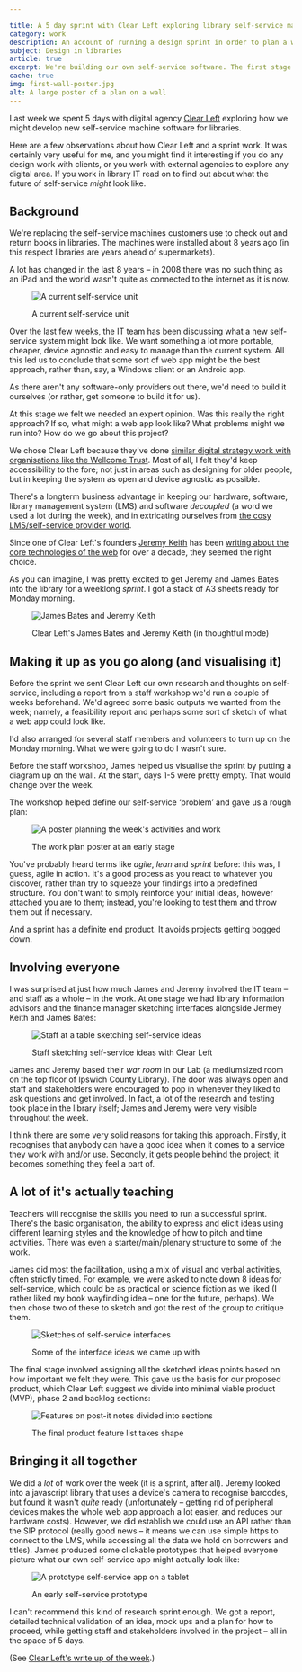 ```yaml
---

title: A 5 day sprint with Clear Left exploring library self-service machine software
category: work
description: An account of running a design sprint in order to plan a web product, in this case library self-service software. Includes a timetable, techniques and overview of the outcomes. The sprint was run by Leon Paternoster and Clearleft for Suffolk Libraries.
subject: Design in libraries
article: true
excerpt: We're building our own self-service software. The first stage was organising a five day design sprint with design agency Clear Left. Here's what we did and what we got from the week.
cache: true
img: first-wall-poster.jpg
alt: A large poster of a plan on a wall
---
```


Last week we spent 5 days with digital agency [Clear Left](http://clearleft.com/) exploring how we might develop new self-service machine software for libraries.

Here are a few observations about how Clear Left and a sprint work. It was certainly very useful for me, and you might find it interesting if you do any design work with clients, or you work with external agencies to explore any digital area. If you work in library IT read on to find out about what the future of self-service _might_ look like.

## Background

We're replacing the self-service machines customers use to check out and return books in libraries. The machines were installed about 8 years ago (in this respect libraries are years ahead of supermarkets).

A lot has changed in the last 8 years &#8211; in 2008 there was no such thing as an iPad and the world wasn't quite as connected to the internet as it is now.

<figure>

<img src="/images/self-service-unit.jpg" alt="A current self-service unit" class="bleed">

<figcaption class="figcaption"><p>A current self-service unit</p></figcaption>

</figure>

Over the last few weeks, the IT team has been discussing what a new self-service system might look like. We want something a lot more portable, cheaper, device agnostic and easy to manage than the current system. All this led us to conclude that some sort of web app might be the best approach, rather than, say, a Windows client or an Android app.

As there aren't any software-only providers out there, we'd need to build it ourselves (or rather, get someone to build it for us).

At this stage we felt we needed an expert opinion. Was this really the right approach? If so, what might a web app look like? What problems might we run into? How do we go about this project?

We chose Clear Left because they've done [similar digital strategy work with organisations like the Wellcome Trust](http://clearleft.com/made/wellcome-trust-digitalstories). Most of all, I felt they'd keep accessibility to the fore; not just in areas such as designing for older people, but in keeping the system as open and device agnostic as possible.

There's a longterm business advantage in keeping our hardware, software, library management system (LMS) and software _decoupled_ (a word we used a lot during the week), and in extricating ourselves from [the cosy LMS/self-service provider world](/2015/12/kill-the-lms-future-digital-experience/).

Since one of Clear Left's founders [Jeremy Keith](http://clearleft.com/is/jeremy-keith) has been [writing about the core technologies of the web](http://alistapart.com/article/behavioralseparation) for over a decade, they seemed the right choice.

As you can imagine, I was pretty excited to get Jeremy and James Bates into the library for a weeklong _sprint_. I got a stack of A3 sheets ready for Monday morning.

<figure>

<img src="/images/james-and-jeremy.jpg" alt="James Bates and Jeremy Keith" class="bleed">

<figcaption class="figcaption"><p>Clear Left's James Bates and Jeremy Keith (in thoughtful mode)</p></figcaption>

</figure>

## Making it up as you go along (and visualising it)

Before the sprint we sent Clear Left our own research and thoughts on self-service, including a report from a staff workshop we'd run a couple of weeks beforehand. We'd agreed some basic outputs we wanted from the week; namely, a feasibility report and perhaps some sort of sketch of what a web app could look like.

I'd also arranged for several staff members and volunteers to turn up on the Monday morning. What we were going to do I wasn't sure.

Before the staff workshop, James helped us visualise the sprint by putting a diagram up on the wall. At the start, days 1-5 were pretty empty. That would change over the week.

The workshop helped define our self-service &#8216;problem&#8217; and gave us a rough plan:

<figure>

<img src="/images/first-wall-poster.jpg" alt="A poster planning the week's activities and work" class="bleed">

<figcaption class="figcaption"><p>The work plan poster at an early stage</p></figcaption>

</figure>

You've probably heard terms like _agile_, _lean_ and _sprint_ before: this was, I guess, agile in action. It's a good process as you react to whatever you discover, rather than try to squeeze your findings into a predefined structure. You don't want to simply reinforce your initial ideas, however attached you are to them; instead, you're looking to test them and throw them out if necessary.

And a sprint has a definite end product. It avoids projects getting bogged down.

## Involving everyone

I was surprised at just how much James and Jeremy involved the IT team &#8211; and staff as a whole &#8211; in the work. At one stage we had library information advisors and the finance manager sketching interfaces alongside Jermey Keith and James Bates:

<figure>

<img src="/images/sketching.jpg" alt="Staff at a table sketching self-service ideas" class="bleed">

<figcaption class="figcaption"><p>Staff sketching self-service ideas with Clear Left</p></figcaption>

</figure>

James and Jeremy based their _war room_ in our Lab (a mediumsized room on the top floor of Ipswich County Library). The door was always open and staff and stakeholders were encouraged to pop in whenever they liked to ask questions and get involved. In fact, a lot of the research and testing took place in the library itself; James and Jeremy were very visible throughout the week.

I think there are some very solid reasons for taking this approach. Firstly, it recognises that anybody can have a good idea when it comes to a service they work with and/or use. Secondly, it gets people behind the project; it becomes something they feel a part of.

## A lot of it's actually teaching

Teachers will recognise the skills you need to run a successful sprint. There's the basic organisation, the ability to express and elicit ideas using different learning styles and the knowledge of how to pitch and time activities. There was even a starter/main/plenary structure to some of the work.

James did most the facilitation, using a mix of visual and verbal activities, often strictly timed. For example, we were asked to note down 8 ideas for self-service, which could be as practical or science fiction as we liked (I rather liked my book wayfinding idea &#8211; one for the future, perhaps). We then chose two of these to sketch and got the rest of the group to critique them.

<figure>

<img src="/images/interface-sketches.jpg" alt="Sketches of self-service interfaces" class="bleed">

<figcaption class="figcaption"><p>Some of the interface ideas we came up with</p></figcaption>

</figure>

The final stage involved assigning all the sketched ideas points based on how important we felt they were. This gave us the basis for our proposed product, which Clear Left suggest we divide into minimal viable product (MVP), phase 2 and backlog sections:

<figure>

<img src="/images/mvp.jpg" alt="Features on post-it notes divided into sections" class="bleed">

<figcaption class="figcaption"><p>The final product feature list takes shape</p></figcaption>

</figure>

## Bringing it all together

We did a _lot_ of work over the week (it is a sprint, after all). Jeremy looked into a javascript library that uses a device's camera to recognise barcodes, but found it wasn't _quite_ ready (unfortunately &#8211; getting rid of peripheral devices makes the whole web app approach a lot easier, and reduces our hardware costs). However, we did establish we could use an API rather than the SIP protocol (really good news &#8211; it means we can use simple https to connect to the LMS, while accessing all the data we hold on borrowers and titles). James produced some clickable prototypes that helped everyone picture what our own self-service app might actually look like:

<figure>

<img src="/images/prototype.jpg" alt="A prototype self-service app on a tablet" class="bleed">

<figcaption class="figcaption"><p>An early self-service prototype</p></figcaption>

</figure>

I can't recommend this kind of research sprint enough. We got a report, detailed technical validation of an idea, mock ups and a plan for how to proceed, while getting staff and stakeholders involved in the project &#8211; all in the space of 5 days.

(See [Clear Left's write up of the week](http://clearleft.com/made/suffolk-libraries-design-sprint).)
